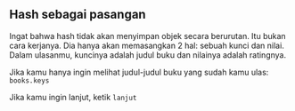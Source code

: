 ## Hash sebagai pasangan

Ingat bahwa hash tidak akan menyimpan objek secara berurutan. Itu bukan cara kerjanya. Dia hanya akan memasangkan 2 hal: sebuah kunci dan nilai. Dalam ulasanmu, kuncinya adalah judul buku dan nilainya adalah ratingnya.

Jika kamu hanya ingin melihat judul-judul buku yang sudah kamu ulas: `books.keys`

Jika kamu ingin lanjut, ketik `lanjut`